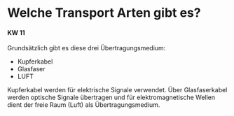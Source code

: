 # Welche Transport Arten gibt es?

#### KW 11

Grundsätzlich gibt es diese drei Übertragungsmedium:

- Kupferkabel 
- Glasfaser
- LUFT

Kupferkabel werden für elektrische Signale verwendet. Über Glasfaserkabel werden optische Signale übertragen und für elektromagnetische Wellen dient der freie Raum (Luft) als Übertragungsmedium.
